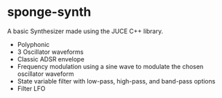 # sponge-synth
A basic Synthesizer made using the JUCE C++ library.
  - Polyphonic
  - 3 Oscillator waveforms
  - Classic ADSR envelope
  - Frequency modulation using a sine wave to modulate the chosen oscillator waveform
  - State variable filter with low-pass, high-pass, and band-pass options
  - Filter LFO

